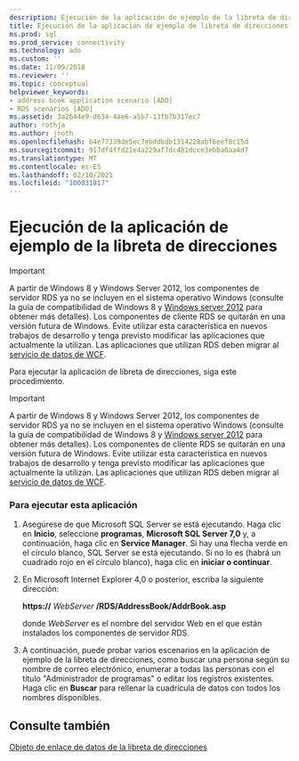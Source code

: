 ```yaml
---
description: Ejecución de la aplicación de ejemplo de la libreta de direcciones
title: Ejecución de la aplicación de ejemplo de libreta de direcciones | Microsoft Docs
ms.prod: sql
ms.prod_service: connectivity
ms.technology: ado
ms.custom: ''
ms.date: 11/09/2018
ms.reviewer: ''
ms.topic: conceptual
helpviewer_keywords:
- address book application scenario [ADO]
- RDS scenarios [ADO]
ms.assetid: 3a2644e9-d634-4ae6-a5b7-13fb7b317ec7
author: rothja
ms.author: jroth
ms.openlocfilehash: b4e77339de5ec7ebddbdb1314228abf6eef8c15d
ms.sourcegitcommit: 917df4ffd22e4a229af7dc481dcce3ebba0aa4d7
ms.translationtype: MT
ms.contentlocale: es-ES
ms.lasthandoff: 02/10/2021
ms.locfileid: "100031817"
---
```

# <a name="running-the-address-book-sample-application"></a>Ejecución de la aplicación de ejemplo de la libreta de direcciones
> [!IMPORTANT]
>  A partir de Windows 8 y Windows Server 2012, los componentes de servidor RDS ya no se incluyen en el sistema operativo Windows (consulte la guía de compatibilidad de Windows 8 y [Windows server 2012](https://www.microsoft.com/download/details.aspx?id=27416) para obtener más detalles). Los componentes de cliente RDS se quitarán en una versión futura de Windows. Evite utilizar esta característica en nuevos trabajos de desarrollo y tenga previsto modificar las aplicaciones que actualmente la utilizan. Las aplicaciones que utilizan RDS deben migrar al [servicio de datos de WCF](/dotnet/framework/wcf/).  
  
 Para ejecutar la aplicación de libreta de direcciones, siga este procedimiento.  
  
> [!IMPORTANT]
>  A partir de Windows 8 y Windows Server 2012, los componentes de servidor RDS ya no se incluyen en el sistema operativo Windows (consulte la guía de compatibilidad de Windows 8 y [Windows server 2012](https://www.microsoft.com/download/details.aspx?id=27416) para obtener más detalles). Los componentes de cliente RDS se quitarán en una versión futura de Windows. Evite utilizar esta característica en nuevos trabajos de desarrollo y tenga previsto modificar las aplicaciones que actualmente la utilizan. Las aplicaciones que utilizan RDS deben migrar al [servicio de datos de WCF](/dotnet/framework/wcf/).  
  
### <a name="to-run-this-application"></a>Para ejecutar esta aplicación  
  
1.  Asegúrese de que Microsoft SQL Server se está ejecutando. Haga clic en **Inicio**, seleccione **programas**, **Microsoft SQL Server 7,0** y, a continuación, haga clic en **Service Manager**. Si hay una flecha verde en el círculo blanco, SQL Server se está ejecutando. Si no lo es (habrá un cuadrado rojo en el círculo blanco), haga clic en **iniciar o continuar**.  
  
2.  En Microsoft Internet Explorer 4,0 o posterior, escriba la siguiente dirección:  
  
     **https://** *WebServer* **/RDS/AddressBook/AddrBook.asp**  
  
     donde *WebServer* es el nombre del servidor Web en el que están instalados los componentes de servidor RDS.  
  
3.  A continuación, puede probar varios escenarios en la aplicación de ejemplo de la libreta de direcciones, como buscar una persona según su nombre de correo electrónico, enumerar a todas las personas con el título "Administrador de programas" o editar los registros existentes. Haga clic en **Buscar** para rellenar la cuadrícula de datos con todos los nombres disponibles.  
  
## <a name="see-also"></a>Consulte también  
 [Objeto de enlace de datos de la libreta de direcciones](./address-book-data-binding-object.md)
